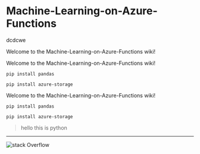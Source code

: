 # Machine-Learning-on-Azure-Functions
dcdcwe

Welcome to the Machine-Learning-on-Azure-Functions wiki!

Welcome to the Machine-Learning-on-Azure-Functions wiki!

`pip install pandas`

`pip install azure-storage` 

Welcome to the Machine-Learning-on-Azure-Functions wiki!

`pip install pandas`

`pip install azure-storage`

> hello this is python


***

![stack Overflow](http://lmsotfy.com/so.png)

